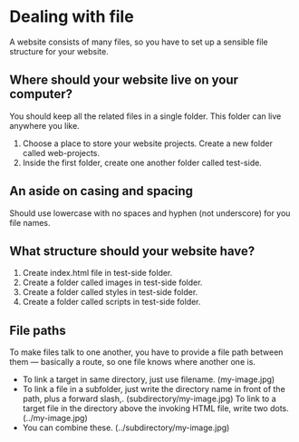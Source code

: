 # Dealing with file

A website consists of many files, so you have to set up a sensible file structure for your website.

## Where should your website live on your computer?

You should keep all the related files in a single folder. This folder can live anywhere you like.

1. Choose a place to store your website projects. Create a new folder called web-projects.
2. Inside the first folder, create one another folder called test-side.


## An aside on casing and spacing

Should use lowercase with no spaces and hyphen (not underscore) for you file names.

## What structure should your website have?

1. Create index.html file in test-side folder.
2. Create a folder called images in test-side folder.
3. Create a folder called styles in test-side folder.
3. Create a folder called scripts in test-side folder.

## File paths
To make files talk to one another, you have to provide a file path between them — basically a route, so one file knows where another one is.

- To link a target in same directory, just use filename. (my-image.jpg)
- To link a file in a subfolder, just write the directory name in front of the path, plus a forward slash,. (subdirectory/my-image.jpg)
To link to a target file in the directory above the invoking HTML file, write two dots. (../my-image.jpg)
- You can combine these. (../subdirectory/my-image.jpg)